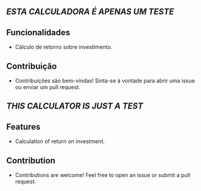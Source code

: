 ## *ESTA CALCULADORA É APENAS UM TESTE*

## Funcionalidades

- Cálculo de retorno sobre investimento.

## Contribuição

- Contribuições são bem-vindas! Sinta-se à vontade para abrir uma issue ou enviar um pull request.

## *THIS CALCULATOR IS JUST A TEST*

## Features
- Calculation of return on investment.

## Contribution

- Contributions are welcome! Feel free to open an issue or submit a pull request.

